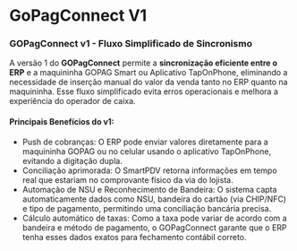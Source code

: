 # GoPagConnect V1

### GOPagConnect v1 - Fluxo Simplificado de Sincronismo <a href="#docs-internal-guid-ea734123-7fff-4707-a311-6da2102545eb" id="docs-internal-guid-ea734123-7fff-4707-a311-6da2102545eb"></a>

A versão 1 do **GOPagConnect** permite a **sincronização eficiente entre o ERP** e a maquininha GOPAG Smart ou Aplicativo TapOnPhone, eliminando a necessidade de inserção manual do valor da venda tanto no ERP quanto na maquininha. Esse fluxo simplificado evita erros operacionais e melhora a experiência do operador de caixa.

#### Principais Benefícios do v1: <a href="#docs-internal-guid-3a2ed6fa-7fff-156b-4523-7d8e48b41f13" id="docs-internal-guid-3a2ed6fa-7fff-156b-4523-7d8e48b41f13"></a>

* Push de cobranças: O ERP pode enviar valores diretamente para a maquininha GOPAG ou no celular usando o aplicativo TapOnPhone, evitando a digitação dupla.
* Conciliação aprimorada: O SmartPDV retorna informações em tempo real que estariam no comprovante físico da via do lojista.
* Automação de NSU e Reconhecimento de Bandeira: O sistema capta automaticamente dados como NSU, bandeira do cartão (via CHIP/NFC) e tipo de pagamento, permitindo uma conciliação bancária precisa.
* Cálculo automático de taxas: Como a taxa pode variar de acordo com a bandeira e método de pagamento, o GOPagConnect garante que o ERP tenha esses dados exatos para fechamento contábil correto.

